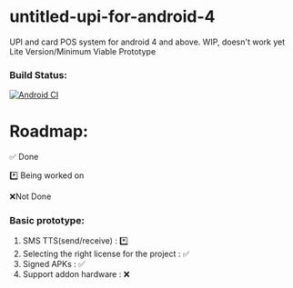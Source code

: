 # untitled-upi-for-android-4
UPI and card POS system for android 4 and above. 
WIP, doesn't work yet
Lite Version/Minimum Viable Prototype

### Build Status:
[![Android CI](https://github.com/Zeus-Institute-of-Technology-Solutions/untitled-upi-for-android-4/actions/workflows/main.yml/badge.svg)](https://github.com/Zeus-Institute-of-Technology-Solutions/untitled-upi-for-android-4/actions/workflows/main.yml)

# Roadmap:
✅ Done

*️⃣ Being worked on

❌Not Done



### Basic prototype:
1. SMS TTS(send/receive) : *️⃣
2. Selecting the right license for the project : ✅
3. Signed APKs : ✅ 
4. Support addon hardware : ❌

